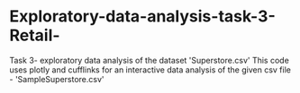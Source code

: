 # Exploratory-data-analysis-task-3-Retail-
Task 3- exploratory data analysis of the dataset 'Superstore.csv'
This code uses plotly and cufflinks for an interactive data analysis of the given csv file - 'SampleSuperstore.csv'
